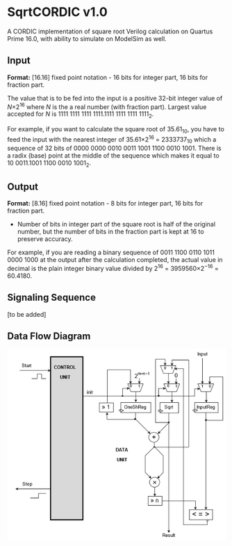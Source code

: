 # SqrtCORDIC v1.0
A CORDIC implementation of square root Verilog calculation on Quartus Prime 16.0, with ability to simulate on ModelSim as well.

## Input
**Format:** \[16.16\] fixed point notation - 16 bits for integer part, 16 bits for fraction part.

The value that is to be fed into the input is a positive 32-bit integer value of *N*×2<sup>16</sup> where *N* is the a real number (with fraction part). Largest value accepted for *N* is 1111 1111 1111 1111.1111 1111 1111 1111<sub>2</sub>.

For example, if you want to calculate the square root of 35.61<sub>10</sub>, you have to feed the input with the nearest integer of 35.61&times;2<sup>16</sup> = 2333737<sub>10</sub> which a sequence of 32 bits of 0000 0000 0010 0011 1001 1100 0010 1001. There is a radix (base) point at the middle of the sequence which makes it equal to 10 0011.1001 1100 0010 1001<sub>2</sub>.

## Output
**Format:** \[8.16\] fixed point notation - 8 bits for integer part, 16 bits for fraction part.
* Number of bits in integer part of the square root is half of the original number, but the number of bits in the fraction part is kept at 16 to preserve accuracy.

For example, if you are reading a binary sequence of 0011 1100 0110 1011 0000 1000 at the output after the calculation completed, the actual value in decimal is the plain integer binary value divided by 2<sup>16</sup> = 3959560&times;2<sup>&minus;16</sup> = 60.4180.

## Signaling Sequence
\[to be added\]

## Data Flow Diagram
![Data Flow Diagram](https://github.com/Muhazam-Mustapha/SqrtCORDIC/blob/master/Dataflow.png)
